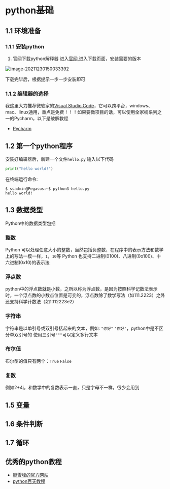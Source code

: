 # **python基础**
## 1.1 **环境准备**
### 1.1.1 **安装python**
1. 官网下载python解释器
  进入[官网](https://www.python.org),进入下载页面，安装需要的版本

  ![image-20211230150033392](https://gitee.com/animezjy/PicGo_img/raw/master/images/202112301500503.png)

  

下载完毕后，根据提示一步一步安装即可

### 1.1.2 **编辑器的选择**
我这里大力推荐微软家的[Visual Studio Code](https://code.visualstudio.com/)，它可以跨平台，windows、mac、linux通用，重点是免费！！！如果要做项目的话，可以使用全家桶系列之一的Pycharm，以下是破解教程
- [Pycharm](tools/Pycharm)
## 1.2 **第一个python程序**
安装好编辑器后，新建一个文件`hello.py` 输入以下代码
```python
print("hello world!")
```
在终端运行命令:
```shell
$ ssadmin@Pegasus:~$ python3 hello.py 
hello world!
```
## 1.3 **数据类型**
Python中的数据类型包括
### **整数**
Python 可以处理任意大小的整数，当然包括负整数，在程序中的表示方法和数学上的写法一模一样，`1`，`10`等
Python 也支持二进制(0100)、八进制(0o100)、十六进制(0x10)的表示法
### **浮点数**
python中的浮点数就是小数，之所以称为浮点数，是因为按照科学记数法表示时，一个浮点数的小数点位置是可变的，浮点数除了数学写法（如111.2223）之外还支持科学计数法（如1.112223e2）
### **字符串**
字符串是以单引号或双引号括起来的文本，例如: `"你好"` `'你好'`，python中是不区分单双引号的
使用三引号`"""`可以定义多行文本
### **布尔值**
布尔型的值只有两个：`True` `False`
### **复数**
例如2+4j，和数学中的复数表示一直，只是字母不一样，很少会用到
## 1.5 **变量**

## 1.6 **条件判断**
## 1.7 **循环**
## **优秀的python教程**
- [廖雪峰的官方网站](https://www.liaoxuefeng.com/wiki/1016959663602400)
- [python百天教程](https://github.com/jackfrued/Python-100-Days)
